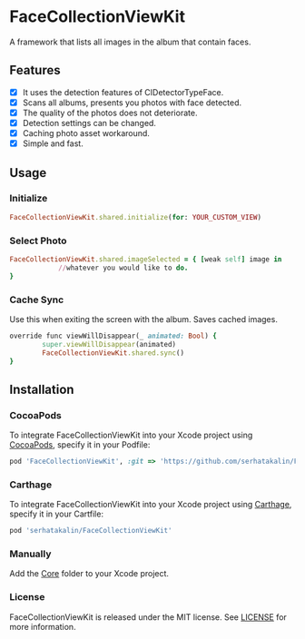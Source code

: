 # FaceCollectionViewKit
A framework that lists all images in the album that contain faces.

## Features
- [x] It uses the detection features of CIDetectorTypeFace.
- [x] Scans all albums, presents you photos with face detected.
- [x] The quality of the photos does not deteriorate.
- [x] Detection settings can be changed.
- [x] Caching photo asset workaround.
- [x] Simple and fast.

## Usage

### Initialize
```ruby
FaceCollectionViewKit.shared.initialize(for: YOUR_CUSTOM_VIEW)
```
### Select Photo
```ruby
FaceCollectionViewKit.shared.imageSelected = { [weak self] image in
            //whatever you would like to do.
}
```
### Cache Sync
Use this when exiting the screen with the album. Saves cached images.
```ruby
override func viewWillDisappear(_ animated: Bool) {
        super.viewWillDisappear(animated)
        FaceCollectionViewKit.shared.sync()
}
```

## Installation
### CocoaPods
To integrate FaceCollectionViewKit into your Xcode project using  [CocoaPods](https://cocoapods.org/), specify it in your Podfile:

```ruby
pod 'FaceCollectionViewKit', :git => 'https://github.com/serhatakalin/FaceCollectionViewKit.git'
```

### Carthage
To integrate FaceCollectionViewKit into your Xcode project using [Carthage](https://github.com/Carthage/Carthage), specify it in your Cartfile:

```ruby
pod 'serhatakalin/FaceCollectionViewKit'
```

### Manually
Add the [Core](https://github.com/serhatakalin/FaceCollectionViewKit/tree/master/FaceCollectionViewKit/Core) folder to your Xcode project.

### License
FaceCollectionViewKit is released under the MIT license. See [LICENSE](https://github.com/serhatakalin/FaceCollectionViewKit/blob/master/LICENSE) for more information.
